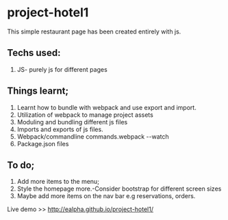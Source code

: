 # project-hotel1
This simple restaurant page has been created entirely with js.

## Techs used:
  1. JS- purely js for different pages
  
## Things learnt;
  1. Learnt how to bundle with webpack and use export and import.
  2. Utilization of webpack to manage project assets
  3. Moduling and bundling different js files
  4. Imports and exports of js files.
  5. Webpack/commandline commands.webpack --watch
  6. Package.json files
  
## To do;
  1. Add more items to the menu;
  2. Style the homepage more.-Consider bootstrap for different screen sizes
  3. Maybe add more items on the nav bar e.g reservations, orders. 
  
Live demo >> http://ealpha.github.io/project-hotel1/
